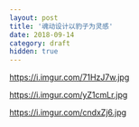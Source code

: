 ```yaml
---
layout: post
title: '魂动设计以豹子为灵感'
date: 2018-09-14
category: draft
hidden: true
---
```


https://i.imgur.com/71HzJ7w.jpg

https://i.imgur.com/yZ1cmLr.jpg

https://i.imgur.com/cndxZj6.jpg
